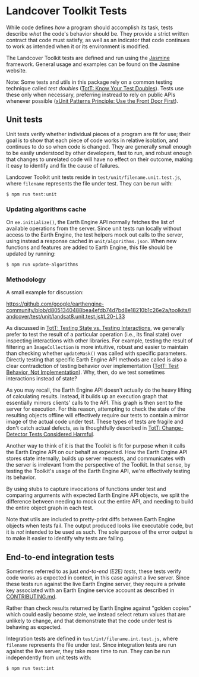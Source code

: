 # Landcover Toolkit Tests

While code defines _how_ a program should accomplish its task, tests describe
_what_ the code's behavior should be. They provide a strict written contract
that code must satisfy, as well as an indicator that code continues to work as
intended when it or its environment is modified.

The Landcover Toolkit tests are defined and run using the [Jasmine][jasmine]
framework. General usage and examples can be found on the Jasmine website.

Note: Some tests and utils in this package rely on a common testing technique
called _test doubles_ ([TotT: Know Your Test Doubles][tott-doubles]). Tests use
these only when necessary, preferring instread to rely on public APIs whenever
possible ([xUnit Patterns Principle: Use the Front Door
First][front-door-first]).

## Unit tests

Unit tests verify whether individual pieces of a program are fit for use; their
goal is to show that each piece of code works in relative isolation, and
continues to do so when code is changed. They are generally small enough to be
easily understood by other developers, fast to run, and robust enough that
changes to unrelated code will have no effect on their outcome, making it easy
to identify and fix the cause of failures.

Landcover Toolkit unit tests reside in `test/unit/filename.unit.test.js`, where
`filename` represents the file under test. They can be run with:

    $ npm run test:unit

### Updating algorithms cache

On `ee.initialize()`, the Earth Engine API normally fetches the list of
available operations from the server. Since unit tests run locally without
access to the Earth Engine, the test helpers mock out calls to the server, using
instead a response cached in `unit/algorithms.json`. When new functions and
features are added to Earth Engine, this file should be updated by running:

    $ npm run update-algorithms

### Methodology

A small example for discussion:

https://github.com/google/earthengine-community/blob/d8051340488bea4efdb74d7bd8e18210b1c26e2a/toolkits/landcover/test/unit/landsat8.unit.test.js#L20-L33

As discussed in [TotT: Testing State vs. Testing Interactions][tott-state-vs],
we generally prefer to test the result of a particular operation (i.e., its
final state) over inspecting interactions with other libraries. For example,
testing the result of filtering an `ImageCollection` is more intuitive, robust
and easier to maintain than checking whether `updateMask()` was called with
specific parameters. Directly testing that specific Earth Engine API methods are
called is also a clear contradiction of testing behavior over implementation
([TotT: Test Behavior, Not Implementation][tott-test-behavior]). Why, then, do
we test sometimes interactions instead of state?

As you may recall, the Earth Engine API doesn't actually do the heavy lifting of
calculating results. Instead, it builds up an execution graph that essentially
mirrors clients' calls to the API. This graph is then sent to the server for
execution. For this reason, attempting to check the state of the resulting
objects offline will effectively require our tests to contain a mirror image of
the actual code under test. These types of tests are fragile and don't catch
actual defects, as is thoughtfully described in [TotT: Change-Detector Tests
Considered Harmful][tott-change-detector].

Another way to think of it is that the Toolkit is fit for purpose when it calls
the Earth Engine API on our behalf as expected. How the Earth Engine API stores
state internally, builds up server requests, and communicates with the server is
irrelevant from the perspective of the Toolkit. In that sense, by testing the
Toolkit's usage of the Earth Engine API, we're effectively testing its behavior.

By using stubs to capture invocations of functions under test and comparing
arguments with expected Earth Engine API objects, we split the difference
between needing to mock out the entire API, and needing to build the entire
object graph in each test.

Note that utils are included to pretty-print diffs between Earth Engine objects
when tests fail. The output produced looks like executable code, but it is _not_
intended to be used as such. The sole purpose of the error output is to make it
easier to identify why tests are failing.

## End-to-end integration tests

Sometimes referred to as just _end-to-end (E2E) tests_, these tests verify code
works as expected in context, in this case against a live server. Since these
tests run against the live Earth Engine server, they require a private key
associated with an Earth Engine service account as described in
[CONTRIBUTING.md](../CONTRIBUTING.md#testing).

Rather than check results returned by Earth Engine against "golden copies" which
could easily become stale, we instead select return values that are unlikely to
change, and that demonstrate that the code under test is behaving as expected.

Integration tests are defined in `test/int/filename.int.test.js`, where
`filename` represents the file under test. Since integration tests are run
against the live server, they take more time to run. They can be run
independently from unit tests with:

    $ npm run test:int

[front-door-first]:
  http://xunitpatterns.com/Principles%20of%20Test%20Automation.html#Use%20the%20Front%20Door%20First
[jasmine]: https://jasmine.github.io/
[tott-change-detector]:
  https://testing.googleblog.com/2015/01/testing-on-toilet-change-detector-tests.html
[tott-doubles]:
  https://testing.googleblog.com/2013/07/testing-on-toilet-know-your-test-doubles.html
[tott-state-vs]:
  https://testing.googleblog.com/2013/03/testing-on-toilet-testing-state-vs.html
[tott-test-behavior]:
  https://testing.googleblog.com/2013/08/testing-on-toilet-test-behavior-not.html
